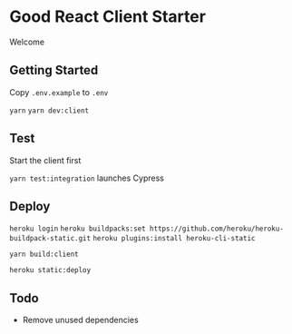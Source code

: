 # Good React Client Starter

Welcome

## Getting Started

Copy `.env.example` to `.env`

`yarn`
`yarn dev:client`

## Test

Start the client first

`yarn test:integration` launches Cypress

## Deploy

`heroku login`
`heroku buildpacks:set https://github.com/heroku/heroku-buildpack-static.git`
`heroku plugins:install heroku-cli-static`

`yarn build:client`

<!-- `yarn heroku:deploy` -->

`heroku static:deploy`

## Todo

- Remove unused dependencies
